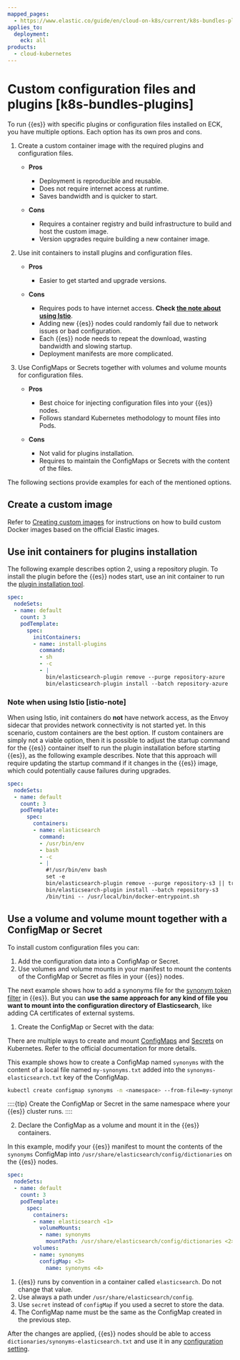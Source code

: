 ```yaml
---
mapped_pages:
  - https://www.elastic.co/guide/en/cloud-on-k8s/current/k8s-bundles-plugins.html
applies_to:
  deployment:
    eck: all
products:
  - cloud-kubernetes
---
```


# Custom configuration files and plugins [k8s-bundles-plugins]

To run {{es}} with specific plugins or configuration files installed on ECK, you have multiple options. Each option has its own pros and cons.

1. Create a custom container image with the required plugins and configuration files.

    * **Pros**

        * Deployment is reproducible and reusable.
        * Does not require internet access at runtime.
        * Saves bandwidth and is quicker to start.

    * **Cons**

        * Requires a container registry and build infrastructure to build and host the custom image.
        * Version upgrades require building a new container image.

2. Use init containers to install plugins and configuration files.

    * **Pros**

        * Easier to get started and upgrade versions.

    * **Cons**

        * Requires pods to have internet access. **Check [the note about using Istio](#istio-note)**.
        * Adding new {{es}} nodes could randomly fail due to network issues or bad configuration.
        * Each {{es}} node needs to repeat the download, wasting bandwidth and slowing startup.
        * Deployment manifests are more complicated.

3. Use ConfigMaps or Secrets together with volumes and volume mounts for configuration files.

    * **Pros**

        * Best choice for injecting configuration files into your {{es}} nodes.
        * Follows standard Kubernetes methodology to mount files into Pods.

    * **Cons**

        * Not valid for plugins installation.
        * Requires to maintain the ConfigMaps or Secrets with the content of the files.

The following sections provide examples for each of the mentioned options.

## Create a custom image

Refer to [Creating custom images](create-custom-images.md) for instructions on how to build custom Docker images based on the official Elastic images.

## Use init containers for plugins installation

The following example describes option 2, using a repository plugin. To install the plugin before the {{es}} nodes start, use an init container to run the [plugin installation tool](elasticsearch://reference/elasticsearch-plugins/installation.md).

```yaml
spec:
  nodeSets:
  - name: default
    count: 3
    podTemplate:
      spec:
        initContainers:
        - name: install-plugins
          command:
          - sh
          - -c
          - |
            bin/elasticsearch-plugin remove --purge repository-azure
            bin/elasticsearch-plugin install --batch repository-azure
```

### Note when using Istio [istio-note]

When using Istio, init containers do **not** have network access, as the Envoy sidecar that provides network connectivity is not started yet. In this scenario, custom containers are the best option. If custom containers are simply not a viable option, then it is possible to adjust the startup command for the {{es}} container itself to run the plugin installation before starting {{es}}, as the following example describes. Note that this approach will require updating the startup command if it changes in the {{es}} image, which could potentially cause failures during upgrades.

```yaml
spec:
  nodeSets:
  - name: default
    count: 3
    podTemplate:
      spec:
        containers:
        - name: elasticsearch
          command:
          - /usr/bin/env
          - bash
          - -c
          - |
            #!/usr/bin/env bash
            set -e
            bin/elasticsearch-plugin remove --purge repository-s3 || true
            bin/elasticsearch-plugin install --batch repository-s3
            /bin/tini -- /usr/local/bin/docker-entrypoint.sh
```

## Use a volume and volume mount together with a ConfigMap or Secret

To install custom configuration files you can:

1. Add the configuration data into a ConfigMap or Secret.
2. Use volumes and volume mounts in your manifest to mount the contents of the ConfigMap or Secret as files in your {{es}} nodes.

The next example shows how to add a synonyms file for the [synonym token filter](elasticsearch://reference/text-analysis/analysis-synonym-tokenfilter.md) in {{es}}. But you can **use the same approach for any kind of file you want to mount into the configuration directory of Elasticsearch**, like adding CA certificates of external systems.

1. Create the ConfigMap or Secret with the data:

There are multiple ways to create and mount [ConfigMaps](https://kubernetes.io/docs/concepts/configuration/configmap/) and [Secrets](https://kubernetes.io/docs/concepts/configuration/secret/) on Kubernetes. Refer to the official documentation for more details.

This example shows how to create a ConfigMap named `synonyms` with the content of a local file named `my-synonyms.txt` added into the `synonyms-elasticsearch.txt` key of the ConfigMap.

```sh
kubectl create configmap synonyms -n <namespace> --from-file=my-synonyms.txt=synonyms-elasticsearch.txt
```

::::{tip}
Create the ConfigMap or Secret in the same namespace where your {{es}} cluster runs.
::::

2. Declare the ConfigMap as a volume and mount it in the {{es}} containers.

In this example, modify your {{es}} manifest to mount the contents of the `synonyms` ConfigMap into `/usr/share/elasticsearch/config/dictionaries` on the {{es}} nodes.

```yaml
spec:
  nodeSets:
  - name: default
    count: 3
    podTemplate:
      spec:
        containers:
        - name: elasticsearch <1>
          volumeMounts:
          - name: synonyms
            mountPath: /usr/share/elasticsearch/config/dictionaries <2>
        volumes:
        - name: synonyms
          configMap: <3>
            name: synonyms <4>
```

1. {{es}} runs by convention in a container called `elasticsearch`. Do not change that value.
2. Use always a path under `/usr/share/elasticsearch/config`.
3. Use `secret` instead of `configMap` if you used a secret to store the data.
4. The ConfigMap name must be the same as the ConfigMap created in the previous step.

After the changes are applied, {{es}} nodes should be able to access `dictionaries/synonyms-elasticsearch.txt` and use it in any [configuration setting](./node-configuration.md).
